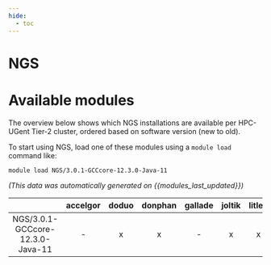 ```yaml
---
hide:
  - toc
---
```


NGS
===

# Available modules


The overview below shows which NGS installations are available per HPC-UGent Tier-2 cluster, ordered based on software version (new to old).

To start using NGS, load one of these modules using a `module load` command like:

```shell
module load NGS/3.0.1-GCCcore-12.3.0-Java-11
```

*(This data was automatically generated on {{modules_last_updated}})*  

| |accelgor|doduo|donphan|gallade|joltik|litleo|shinx|
| :---: | :---: | :---: | :---: | :---: | :---: | :---: | :---: |
|NGS/3.0.1-GCCcore-12.3.0-Java-11|-|x|x|-|x|x|x|
